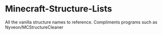 # Minecraft-Structure-Lists
All the vanilla structure names to reference. Compliments programs such as Nyveon/MCStructureCleaner
